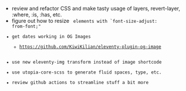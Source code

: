- review and refactor CSS and make tasty usage of layers, revert-layer, :where, :is, :has, etc.
- figure out how to resize <code> elements with `font-size-adjust: from-font;"
- get dates working in OG Images
    - https://github.com/KiwiKilian/eleventy-plugin-og-image
- use new eleventy-img transform instead of image shortcode
- use utopia-core-scss to generate fluid spaces, type, etc.
- review github actions to streamline stuff a bit more
